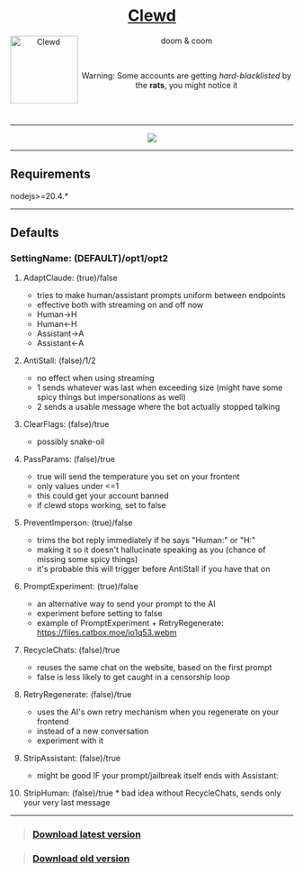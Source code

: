 <div align="center">
<a href="https://gitgud.io/ahsk/clewd/">
<h1>Clewd</h1>
  <img
    height="120"
    width="120"
    alt="Clewd"
    title="Clewd"
    src="https://gitgud.io/ahsk/clewd/-/raw/master/logo.png"
    align="left"
  />
</a>

doom & coom

<br>

Warning: Some accounts are getting _hard-blacklisted_ by the **rats**, you might notice it

<br>
<br>
<hr>
<a href="https://gitgud.io/ahsk/clewd/-/archive/master/clewd-master.zip">
   <img src="https://gitgud.io/ahsk/clewd/-/raw/master/program.png">
</a>
<hr>

</div>

## Requirements

nodejs>=20.4.*

---

## Defaults

### SettingName: (DEFAULT)/opt1/opt2

 1. AdaptClaude: (true)/false
    * tries to make human/assistant prompts uniform between endpoints
    * effective both with streaming on and off now
    - Human->H
    - Human<-H
    - Assistant->A
    - Assistant<-A

 2. AntiStall: (false)/1/2
    * no effect when using streaming
    * 1 sends whatever was last when exceeding size (might have some spicy things but impersonations as well)
    * 2 sends a usable message where the bot actually stopped talking

 3. ClearFlags: (false)/true
    * possibly snake-oil

 4. PassParams: (false)/true
    * true will send the temperature you set on your frontent
    * only values under <=1
    * this could get your account banned
    * if clewd stops working, set to false

 5. PreventImperson: (true)/false
    * trims the bot reply immediately if he says "Human:" or "H:"
    * making it so it doesn't hallucinate speaking as you (chance of missing some spicy things)
    * it's probable this will trigger before AntiStall if you have that on

 6. PromptExperiment: (true)/false
    * an alternative way to send your prompt to the AI
    * experiment before setting to false
	* example of PromptExperiment + RetryRegenerate: https://files.catbox.moe/io1q53.webm

 7. RecycleChats: (false)/true
    * reuses the same chat on the website, based on the first prompt
    * false is less likely to get caught in a censorship loop

 8. RetryRegenerate: (false)/true
    * uses the AI's own retry mechanism when you regenerate on your frontend
    * instead of a new conversation
    * experiment with it

 9. StripAssistant: (false)/true
    * might be good IF your prompt/jailbreak itself ends with Assistant: 

 10. StripHuman: (false)/true
    * bad idea without RecycleChats, sends only your very last message

---

> ### [Download latest version](https://gitgud.io/ahsk/clewd/-/archive/master/clewd-master.zip)


> ### [Download old version](https://gitgud.io/ahsk/clewd/-/archive/1.6/clewd-1.6.zip)